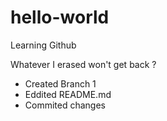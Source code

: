 # hello-world
Learning Github

Whatever I erased won't get back ?

- Created Branch 1
- Eddited README.md
- Commited changes
